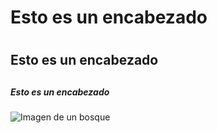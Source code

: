 # Esto es un encabezado <h1>
## Esto es un encabezado <h2>
##### Esto es un encabezado <h5>
![Imagen de un bosque](https://64.media.tumblr.com/e746384d214dcc8240d5e898ce871db8/tumblr_ng37kbjFNO1qfirfao1_1280.jpg)
